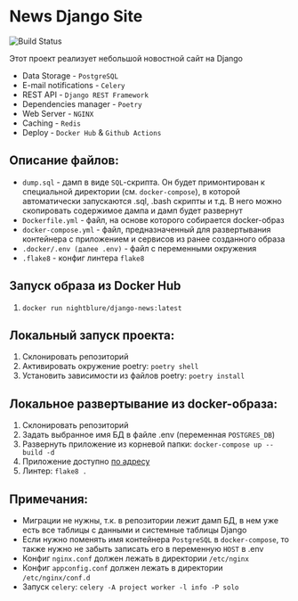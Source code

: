 # News Django Site

![Build Status](https://github.com/nightblure/django-site-docker/actions/workflows/main.yml/badge.svg?branch=main)

Этот проект реализует небольшой новостной сайт на Django
* Data Storage - ```PostgreSQL```
* E-mail notifications - ```Celery```
* REST API - ```Django REST Framework```
* Dependencies manager - ```Poetry```
* Web Server - ```NGINX```
* Caching - ```Redis```
* Deploy - ```Docker Hub``` & ```Github Actions```

## Описание файлов:
  - ```dump.sql``` - дамп в виде ```SQL```-скрипта. Он будет примонтирован к специальной директории (см. ```docker-compose```), в которой автоматически запускаются .sql, .bash скрипты и т.д. В него можно скопировать содержимое дампа и дамп будет развернут
  - ```Dockerfile.yml``` - файл, на основе которого собирается docker-образ
  - ```docker-compose.yml``` - файл, предназначенный для развертывания контейнера с приложением и сервисов из ранее созданного образа
  - ```.docker/.env (далее .env)``` - файл с переменными окружения
  - ```.flake8``` - конфиг линтера ```flake8```

## Запуск образа из Docker Hub
  1. ```docker run nightblure/django-news:latest``` 

## Локальный запуск проекта:
  1. Склонировать репозиторий
  2. Активировать окружение poetry: ```poetry shell```
  3. Установить зависимости из файлов poetry: ```poetry install```

## Локальное развертывание из docker-образа:
  1. Склонировать репозиторий
  2. Задать выбранное имя БД в файле .env (переменная ```POSTGRES_DB```)
  3. Развернуть приложение из корневой папки: ```docker-compose up --build -d```
  4. Приложение доступно [по адресу](http://localhost:8000/)
  5. Линтер: ```flake8 .```

## Примечания:
  * Миграции не нужны, т.к. в репозитории лежит дамп БД, в нем уже есть все таблицы с данными и системные таблицы Django
  * Если нужно поменять имя контейнера ```PostgreSQL``` в ```docker-compose```, то также нужно не забыть записать его в переменную ```HOST``` в .env
  * Конфиг ```nginx.conf``` должен лежать в директории ```/etc/nginx```
  * Конфиг ```appconfig.conf``` должен лежать в директории ```/etc/nginx/conf.d```
  * Запуск ```celery```: ```celery -A project worker -l info -P solo```

